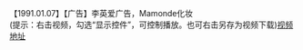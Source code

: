 【1991.01.07】【广告】李英爱广告，Mamonde化妆         
(提示：右击视频，勾选“显示控件”，可控制播放。也可右击另存为视频下载)[视频地址](https://video.h5.weibo.cn/1034:4364756560094993/4364757022461272)    

